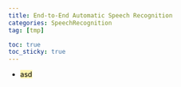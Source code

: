 ```yaml
---
title: End-to-End Automatic Speech Recognition
categories: SpeechRecognition
tag: [tmp]

toc: true
toc_sticky: true
---
```


- <mark style='background-color: #fff5b1'> asd </mark>



